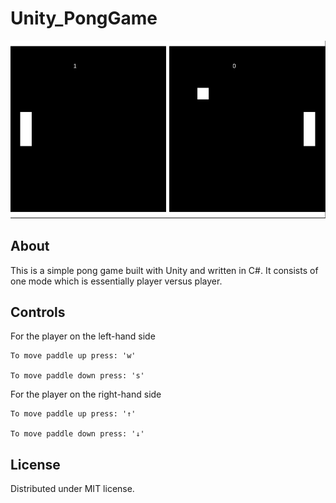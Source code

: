 # Unity_PongGame

![Sample Game](samplescreenshot.png "Game Screenshot")

## About 

This is a simple pong game built with Unity and written in C#. It consists of one mode which is essentially player versus player.

## Controls

For the player on the left-hand side

```
To move paddle up press: 'w'

To move paddle down press: 's'
```

For the player on the right-hand side

```
To move paddle up press: '↑'

To move paddle down press: '↓'
```
## License
Distributed under MIT license. 
